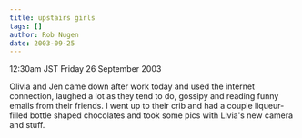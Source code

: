 ```yaml
---
title: upstairs girls
tags: []
author: Rob Nugen
date: 2003-09-25
---
```


<p class=date>12:30am JST Friday 26 September 2003</p>

<p>Olivia and Jen came down after work today and used the internet
connection, laughed a lot as they tend to do, gossipy and reading
funny emails from their friends.  I went up to their crib and had a
couple liqueur-filled bottle shaped chocolates and took some pics with
Livia's new camera and stuff.</p>
